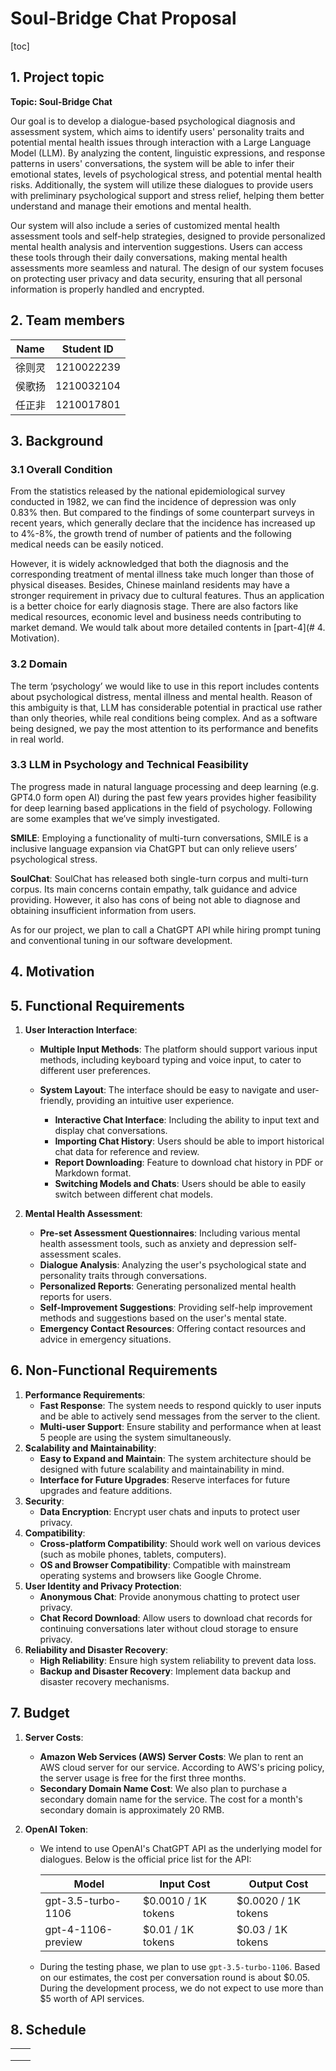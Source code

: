 #  Soul-Bridge Chat Proposal

[toc]

## 1. Project topic

**Topic: Soul-Bridge Chat**

Our goal is to develop a dialogue-based psychological diagnosis and assessment system, which aims to identify users' personality traits and potential mental health issues through interaction with a Large Language Model (LLM). By analyzing the content, linguistic expressions, and response patterns in users' conversations, the system will be able to infer their emotional states, levels of psychological stress, and potential mental health risks. Additionally, the system will utilize these dialogues to provide users with preliminary psychological support and stress relief, helping them better understand and manage their emotions and mental health.

Our system will also include a series of customized mental health assessment tools and self-help strategies, designed to provide personalized mental health analysis and intervention suggestions. Users can access these tools through their daily conversations, making mental health assessments more seamless and natural. The design of our system focuses on protecting user privacy and data security, ensuring that all personal information is properly handled and encrypted.

## 2. Team members

| Name   | Student ID |
| ------ | ---------- |
| 徐则灵 | 1210022239 |
| 侯歌扬 | 1210032104 |
| 任正非 | 1210017801 |

## 3. Background

### 3.1 Overall Condition
From the statistics released by the national epidemiological survey conducted in 1982, we can find the incidence of depression was only 0.83% then. But compared to the findings of some counterpart surveys in recent years, which generally declare that the incidence has increased up to 4%-8%, the growth trend of number of patients and the following medical needs can be easily noticed.  

However, it is widely acknowledged that both the diagnosis and the corresponding treatment of mental illness take much longer than those of physical diseases. Besides,  Chinese mainland residents may have a stronger requirement in privacy due to cultural features. Thus an application is a better choice for early diagnosis stage. There are also factors like medical resources, economic level and business needs contributing to market demand. We would talk about more detailed contents in [part-4](# 4. Motivation).



### 3.2 Domain
The term ‘psychology’ we would like to use in this report includes contents about psychological distress, mental illness and mental health. Reason of this ambiguity is that, LLM has considerable potential in practical use rather than only theories, while real conditions being complex. And as a software being designed, we pay the most attention to its performance and benefits in real world.



### 3.3 LLM in Psychology and Technical Feasibility

The progress made in natural language processing and deep learning (e.g. GPT4.0 form open AI) during the past few years provides higher feasibility for deep learning based applications in the field of psychology. Following are some examples that we’ve simply investigated.  

**SMILE**: Employing a functionality of multi-turn conversations, SMILE is a inclusive language expansion via ChatGPT but can only relieve users’ psychological stress.  

**SoulChat**: SoulChat has released both single-turn corpus and multi-turn corpus. Its main concerns contain empathy, talk guidance and advice providing. However, it also has cons of being not able to diagnose and obtaining insufficient information from users.  

As for our project, we plan to call a ChatGPT API while hiring prompt tuning and conventional tuning in our software development.

## 4. Motivation

## 5. Functional Requirements

1. **User Interaction Interface**:
   - **Multiple Input Methods**: The platform should support various input methods, including keyboard typing and voice input, to cater to different user preferences.
   
   - **System Layout**: The interface should be easy to navigate and user-friendly, providing an intuitive user experience.
     - **Interactive Chat Interface**: Including the ability to input text and display chat conversations.
     - **Importing Chat History**: Users should be able to import historical chat data for reference and review.
     - **Report Downloading**: Feature to download chat history in PDF or Markdown format.
     - **Switching Models and Chats**: Users should be able to easily switch between different chat models.
2. **Mental Health Assessment**:

   - **Pre-set Assessment Questionnaires**: Including various mental health assessment tools, such as anxiety and depression self-assessment scales.
   - **Dialogue Analysis**: Analyzing the user's psychological state and personality traits through conversations.
   - **Personalized Reports**: Generating personalized mental health reports for users.
   - **Self-Improvement Suggestions**: Providing self-help improvement methods and suggestions based on the user's mental state.
   - **Emergency Contact Resources**: Offering contact resources and advice in emergency situations.

## 6. Non-Functional Requirements

1. **Performance Requirements**:
   - **Fast Response**: The system needs to respond quickly to user inputs and be able to actively send messages from the server to the client.
   - **Multi-user Support**: Ensure stability and performance when at least 5 people are using the system simultaneously.
2. **Scalability and Maintainability**:
   - **Easy to Expand and Maintain**: The system architecture should be designed with future scalability and maintainability in mind.
   - **Interface for Future Upgrades**: Reserve interfaces for future upgrades and feature additions.
3. **Security**:
   - **Data Encryption**: Encrypt user chats and inputs to protect user privacy.
4. **Compatibility**:
   - **Cross-platform Compatibility**: Should work well on various devices (such as mobile phones, tablets, computers).
   - **OS and Browser Compatibility**: Compatible with mainstream operating systems and browsers like Google Chrome.
5. **User Identity and Privacy Protection**:
   - **Anonymous Chat**: Provide anonymous chatting to protect user privacy.
   - **Chat Record Download**: Allow users to download chat records for continuing conversations later without cloud storage to ensure privacy.
8. **Reliability and Disaster Recovery**:
   - **High Reliability**: Ensure high system reliability to prevent data loss.
   - **Backup and Disaster Recovery**: Implement data backup and disaster recovery mechanisms.

## 7. Budget

1. **Server Costs**:
   - **Amazon Web Services (AWS) Server Costs**: We plan to rent an AWS cloud server for our service. According to AWS's pricing policy, the server usage is free for the first three months.
   - **Secondary Domain Name Cost**: We also plan to purchase a secondary domain name for the service. The cost for a month's secondary domain is approximately 20 RMB.

2. **OpenAI Token**:
   - We intend to use OpenAI's ChatGPT API as the underlying model for dialogues. Below is the official price list for the API:

     | Model              | Input Cost          | Output Cost         |
     | ------------------ | ------------------- | ------------------- |
     | gpt-3.5-turbo-1106 | $0.0010 / 1K tokens | $0.0020 / 1K tokens |
     | gpt-4-1106-preview | $0.01 / 1K tokens   | $0.03 / 1K tokens   |
     
   - During the testing phase, we plan to use `gpt-3.5-turbo-1106`. Based on our estimates, the cost per conversation round is about \$0.05. During the development process, we do not expect to use more than \$5 worth of API services.

## 8. Schedule

|      |      |
| ---- | ---- |
|      |      |
|      |      |
|      |      |


